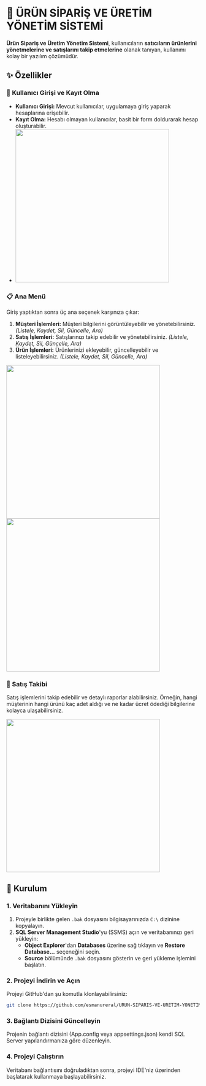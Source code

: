 # 🎯 ÜRÜN SİPARİŞ VE ÜRETİM YÖNETİM SİSTEMİ

**Ürün Sipariş ve Üretim Yönetim Sistemi**, kullanıcıların **satıcıların ürünlerini yönetmelerine ve satışlarını takip etmelerine** olanak tanıyan, kullanımı kolay bir yazılım çözümüdür.


## ✨ Özellikler

### 🔑 Kullanıcı Girişi ve Kayıt Olma

- **Kullanıcı Girişi:** Mevcut kullanıcılar, uygulamaya giriş yaparak hesaplarına erişebilir.
- **Kayıt Olma:** Hesabı olmayan kullanıcılar, basit bir form doldurarak hesap oluşturabilir.
- 
  <img src="https://github.com/user-attachments/assets/39073364-813f-43f5-a0bf-561685bdeafe" width=400 />

### 📋 Ana Menü

Giriş yaptıktan sonra üç ana seçenek karşınıza çıkar:

1. **Müşteri İşlemleri:** Müşteri bilgilerini görüntüleyebilir ve yönetebilirsiniz. *(Listele, Kaydet, Sil, Güncelle, Ara)*
2. **Satış İşlemleri:** Satışlarınızı takip edebilir ve yönetebilirsiniz. *(Listele, Kaydet, Sil, Güncelle, Ara)*
3. **Ürün İşlemleri:** Ürünlerinizi ekleyebilir, güncelleyebilir ve listeleyebilirsiniz. *(Listele, Kaydet, Sil, Güncelle, Ara)*

<img src= "https://github.com/user-attachments/assets/911da51d-543e-4a5e-a4f1-654a6c4e2b5d" width=400 />


<img src ="https://github.com/user-attachments/assets/952f58aa-25ae-46ab-9f82-98d83d9ae46b" width=400 />

### 🛒 Satış Takibi

Satış işlemlerini takip edebilir ve detaylı raporlar alabilirsiniz. Örneğin, hangi müşterinin hangi ürünü kaç adet aldığı ve ne kadar ücret ödediği bilgilerine kolayca ulaşabilirsiniz.

<img src ="https://github.com/user-attachments/assets/a46b15cd-74b8-42ab-8057-0aa460fa5a32" width=400 />

## 🚀 Kurulum

### 1. Veritabanını Yükleyin

1. Projeyle birlikte gelen `.bak` dosyasını bilgisayarınızda `C:\` dizinine kopyalayın.
2. **SQL Server Management Studio**'yu (SSMS) açın ve veritabanınızı geri yükleyin:
    - **Object Explorer**'dan **Databases** üzerine sağ tıklayın ve **Restore Database...** seçeneğini seçin.
    - **Source** bölümünde `.bak` dosyasını gösterin ve geri yükleme işlemini başlatın.

### 2. Projeyi İndirin ve Açın

Projeyi GitHub'dan şu komutla klonlayabilirsiniz:

```bash
git clone https://github.com/esmanureral/URUN-SIPARIS-VE-URETIM-YONETIM-SISTEMI.git
```

### 3. Bağlantı Dizisini Güncelleyin
Projenin bağlantı dizisini (App.config veya appsettings.json) kendi SQL Server yapılandırmanıza göre düzenleyin.

### 4. Projeyi Çalıştırın
Veritabanı bağlantısını doğruladıktan sonra, projeyi IDE'niz üzerinden başlatarak kullanmaya başlayabilirsiniz.
